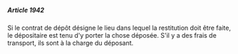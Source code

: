 ##### Article 1942

Si le contrat de dépôt désigne le lieu dans lequel la restitution doit être faite, le dépositaire est tenu d'y porter la chose déposée. S'il y a des frais de transport, ils sont à la charge du déposant.


